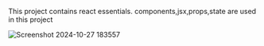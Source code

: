 This project contains react essentials. components,jsx,props,state are used in this project

![Screenshot 2024-10-27 183557](https://github.com/user-attachments/assets/463ce570-0801-4686-b581-49f8917981a7)
